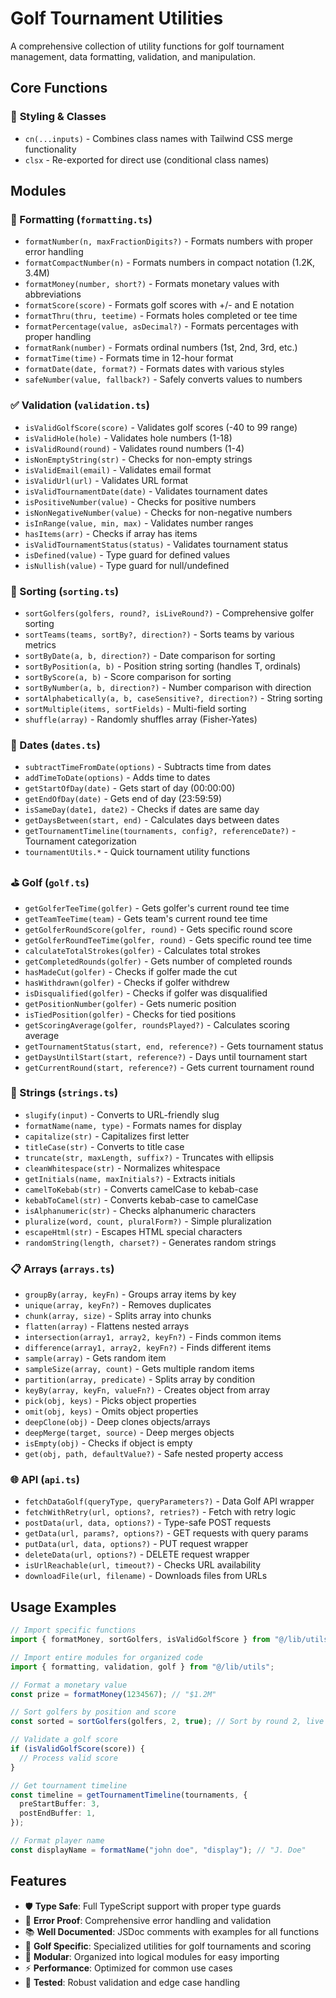 # Golf Tournament Utilities

A comprehensive collection of utility functions for golf tournament management, data formatting, validation, and manipulation.

## Core Functions

### 🎨 **Styling & Classes**

- `cn(...inputs)` - Combines class names with Tailwind CSS merge functionality
- `clsx` - Re-exported for direct use (conditional class names)

## Modules

### 🎨 Formatting (`formatting.ts`)

- `formatNumber(n, maxFractionDigits?)` - Formats numbers with proper error handling
- `formatCompactNumber(n)` - Formats numbers in compact notation (1.2K, 3.4M)
- `formatMoney(number, short?)` - Formats monetary values with abbreviations
- `formatScore(score)` - Formats golf scores with +/- and E notation
- `formatThru(thru, teetime)` - Formats holes completed or tee time
- `formatPercentage(value, asDecimal?)` - Formats percentages with proper handling
- `formatRank(number)` - Formats ordinal numbers (1st, 2nd, 3rd, etc.)
- `formatTime(time)` - Formats time in 12-hour format
- `formatDate(date, format?)` - Formats dates with various styles
- `safeNumber(value, fallback?)` - Safely converts values to numbers

### ✅ Validation (`validation.ts`)

- `isValidGolfScore(score)` - Validates golf scores (-40 to 99 range)
- `isValidHole(hole)` - Validates hole numbers (1-18)
- `isValidRound(round)` - Validates round numbers (1-4)
- `isNonEmptyString(str)` - Checks for non-empty strings
- `isValidEmail(email)` - Validates email format
- `isValidUrl(url)` - Validates URL format
- `isValidTournamentDate(date)` - Validates tournament dates
- `isPositiveNumber(value)` - Checks for positive numbers
- `isNonNegativeNumber(value)` - Checks for non-negative numbers
- `isInRange(value, min, max)` - Validates number ranges
- `hasItems(arr)` - Checks if array has items
- `isValidTournamentStatus(status)` - Validates tournament status
- `isDefined(value)` - Type guard for defined values
- `isNullish(value)` - Type guard for null/undefined

### 🔄 Sorting (`sorting.ts`)

- `sortGolfers(golfers, round?, isLiveRound?)` - Comprehensive golfer sorting
- `sortTeams(teams, sortBy?, direction?)` - Sorts teams by various metrics
- `sortByDate(a, b, direction?)` - Date comparison for sorting
- `sortByPosition(a, b)` - Position string sorting (handles T, ordinals)
- `sortByScore(a, b)` - Score comparison for sorting
- `sortByNumber(a, b, direction?)` - Number comparison with direction
- `sortAlphabetically(a, b, caseSensitive?, direction?)` - String sorting
- `sortMultiple(items, sortFields)` - Multi-field sorting
- `shuffle(array)` - Randomly shuffles array (Fisher-Yates)

### 📅 Dates (`dates.ts`)

- `subtractTimeFromDate(options)` - Subtracts time from dates
- `addTimeToDate(options)` - Adds time to dates
- `getStartOfDay(date)` - Gets start of day (00:00:00)
- `getEndOfDay(date)` - Gets end of day (23:59:59)
- `isSameDay(date1, date2)` - Checks if dates are same day
- `getDaysBetween(start, end)` - Calculates days between dates
- `getTournamentTimeline(tournaments, config?, referenceDate?)` - Tournament categorization
- `tournamentUtils.*` - Quick tournament utility functions

### ⛳ Golf (`golf.ts`)

- `getGolferTeeTime(golfer)` - Gets golfer's current round tee time
- `getTeamTeeTime(team)` - Gets team's current round tee time
- `getGolferRoundScore(golfer, round)` - Gets specific round score
- `getGolferRoundTeeTime(golfer, round)` - Gets specific round tee time
- `calculateTotalStrokes(golfer)` - Calculates total strokes
- `getCompletedRounds(golfer)` - Gets number of completed rounds
- `hasMadeCut(golfer)` - Checks if golfer made the cut
- `hasWithdrawn(golfer)` - Checks if golfer withdrew
- `isDisqualified(golfer)` - Checks if golfer was disqualified
- `getPositionNumber(golfer)` - Gets numeric position
- `isTiedPosition(golfer)` - Checks for tied positions
- `getScoringAverage(golfer, roundsPlayed?)` - Calculates scoring average
- `getTournamentStatus(start, end, reference?)` - Gets tournament status
- `getDaysUntilStart(start, reference?)` - Days until tournament start
- `getCurrentRound(start, reference?)` - Gets current tournament round

### 📝 Strings (`strings.ts`)

- `slugify(input)` - Converts to URL-friendly slug
- `formatName(name, type)` - Formats names for display
- `capitalize(str)` - Capitalizes first letter
- `titleCase(str)` - Converts to title case
- `truncate(str, maxLength, suffix?)` - Truncates with ellipsis
- `cleanWhitespace(str)` - Normalizes whitespace
- `getInitials(name, maxInitials?)` - Extracts initials
- `camelToKebab(str)` - Converts camelCase to kebab-case
- `kebabToCamel(str)` - Converts kebab-case to camelCase
- `isAlphanumeric(str)` - Checks alphanumeric characters
- `pluralize(word, count, pluralForm?)` - Simple pluralization
- `escapeHtml(str)` - Escapes HTML special characters
- `randomString(length, charset?)` - Generates random strings

### 📋 Arrays (`arrays.ts`)

- `groupBy(array, keyFn)` - Groups array items by key
- `unique(array, keyFn?)` - Removes duplicates
- `chunk(array, size)` - Splits array into chunks
- `flatten(array)` - Flattens nested arrays
- `intersection(array1, array2, keyFn?)` - Finds common items
- `difference(array1, array2, keyFn?)` - Finds different items
- `sample(array)` - Gets random item
- `sampleSize(array, count)` - Gets multiple random items
- `partition(array, predicate)` - Splits array by condition
- `keyBy(array, keyFn, valueFn?)` - Creates object from array
- `pick(obj, keys)` - Picks object properties
- `omit(obj, keys)` - Omits object properties
- `deepClone(obj)` - Deep clones objects/arrays
- `deepMerge(target, source)` - Deep merges objects
- `isEmpty(obj)` - Checks if object is empty
- `get(obj, path, defaultValue?)` - Safe nested property access

### 🌐 API (`api.ts`)

- `fetchDataGolf(queryType, queryParameters?)` - Data Golf API wrapper
- `fetchWithRetry(url, options?, retries?)` - Fetch with retry logic
- `postData(url, data, options?)` - Type-safe POST requests
- `getData(url, params?, options?)` - GET requests with query params
- `putData(url, data, options?)` - PUT request wrapper
- `deleteData(url, options?)` - DELETE request wrapper
- `isUrlReachable(url, timeout?)` - Checks URL availability
- `downloadFile(url, filename)` - Downloads files from URLs

## Usage Examples

```typescript
// Import specific functions
import { formatMoney, sortGolfers, isValidGolfScore } from "@/lib/utils";

// Import entire modules for organized code
import { formatting, validation, golf } from "@/lib/utils";

// Format a monetary value
const prize = formatMoney(1234567); // "$1.2M"

// Sort golfers by position and score
const sorted = sortGolfers(golfers, 2, true); // Sort by round 2, live scoring

// Validate a golf score
if (isValidGolfScore(score)) {
  // Process valid score
}

// Get tournament timeline
const timeline = getTournamentTimeline(tournaments, {
  preStartBuffer: 3,
  postEndBuffer: 1,
});

// Format player name
const displayName = formatName("john doe", "display"); // "J. Doe"
```

## Features

- 🛡️ **Type Safe**: Full TypeScript support with proper type guards
- 🚨 **Error Proof**: Comprehensive error handling and validation
- 📚 **Well Documented**: JSDoc comments with examples for all functions
- 🎯 **Golf Specific**: Specialized utilities for golf tournaments and scoring
- 🔧 **Modular**: Organized into logical modules for easy importing
- ⚡ **Performance**: Optimized for common use cases
- 🧪 **Tested**: Robust validation and edge case handling
